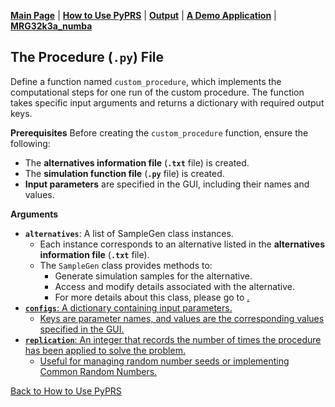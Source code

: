 [**Main Page**](../README.md) | [**How to Use PyPRS**](How%20to%20Use%20PyPRS.md) | [**Output**](Output.md) | [**A Demo Application**](A%20Demo%20Application.md) | [**MRG32k3a_numba**](MRG32k3a_numba.md)

## The Procedure (`.py`) File

Define a function named `custom_procedure`, which implements the computational steps for one run of the custom procedure. The function takes specific input arguments and returns a dictionary with required output keys.

**Prerequisites**
Before creating the `custom_procedure` function, ensure the following:
- The **alternatives information file** (**`.txt`** file) is created.
- The **simulation function file** (**`.py`** file) is created.
- **Input parameters** are specified in the GUI, including their names and values.

**Arguments**
- **`alternatives`**: A list of SampleGen class instances.
  - Each instance corresponds to an alternative listed in the **alternatives information file** (**`.txt`** file).
  - The ``SampleGen`` class provides methods to:
    - Generate simulation samples for the alternative.
    - Access and modify details associated with the alternative.
    - For more details about this class, please go to <a href="SampleGen Class.md">.
- **`configs`**: A dictionary containing input parameters.
  - Keys are parameter names, and values are the corresponding values specified in the GUI.
- **`replication`**: An integer that records the number of times the procedure has been applied to solve the problem.
  - Useful for managing random number seeds or implementing Common Random Numbers.




<a href="How to Use PyPRS.md">Back to How to Use PyPRS</a>
